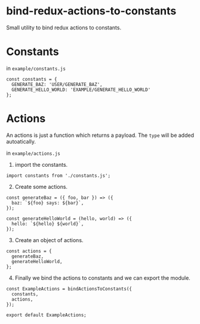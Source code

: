 # bind-redux-actions-to-constants
Small utility to bind redux actions to constants.


# Constants
in `example/constants.js`
```
const constants = {
  GENERATE_BAZ: 'USER/GENERATE_BAZ',
  GENERATE_HELLO_WORLD: 'EXAMPLE/GENERATE_HELLO_WORLD'
};
```

# Actions
An actions is just a function which returns a payload. 
The `type` will be added autoatically.

in `example/actions.js`

1. import the constants.
```
import constants from './constants.js';
```

2. Create some actions.
```
const generateBaz = ({ foo, bar }) => ({
  baz: `${foo} says: ${bar}`,
});

const generateHelloWorld = (hello, world) => ({
  hello: `${hello} ${world}`,
});
```

3. Create an object of actions.
```
const actions = {
  generateBaz,
  generateHelloWorld,
};
```

4. Finally we bind the actions to constants and we can export the module.
```
const ExampleActions = bindActionsToConstants({
  constants,
  actions,
});

export default ExampleActions;
```

